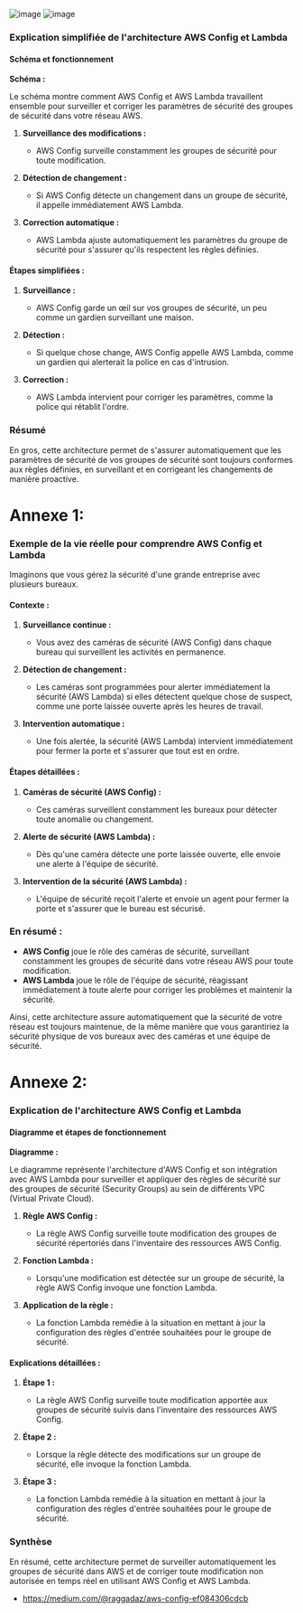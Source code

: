 
![image](https://github.com/user-attachments/assets/7ffa1975-4fd8-47a5-aa83-6e0f62cecefd)
![image](https://github.com/user-attachments/assets/d33ac83f-2e8b-4963-9121-8c55d372353b)

### Explication simplifiée de l'architecture AWS Config et Lambda

#### Schéma et fonctionnement

**Schéma :**

Le schéma montre comment AWS Config et AWS Lambda travaillent ensemble pour surveiller et corriger les paramètres de sécurité des groupes de sécurité dans votre réseau AWS.

1. **Surveillance des modifications :**
   - AWS Config surveille constamment les groupes de sécurité pour toute modification.

2. **Détection de changement :**
   - Si AWS Config détecte un changement dans un groupe de sécurité, il appelle immédiatement AWS Lambda.

3. **Correction automatique :**
   - AWS Lambda ajuste automatiquement les paramètres du groupe de sécurité pour s'assurer qu'ils respectent les règles définies.

#### Étapes simplifiées :

1. **Surveillance :**
   - AWS Config garde un œil sur vos groupes de sécurité, un peu comme un gardien surveillant une maison.

2. **Détection :**
   - Si quelque chose change, AWS Config appelle AWS Lambda, comme un gardien qui alerterait la police en cas d'intrusion.

3. **Correction :**
   - AWS Lambda intervient pour corriger les paramètres, comme la police qui rétablit l'ordre.

### Résumé

En gros, cette architecture permet de s'assurer automatiquement que les paramètres de sécurité de vos groupes de sécurité sont toujours conformes aux règles définies, en surveillant et en corrigeant les changements de manière proactive.

#  Annexe 1: 

### Exemple de la vie réelle pour comprendre AWS Config et Lambda

Imaginons que vous gérez la sécurité d'une grande entreprise avec plusieurs bureaux.

#### Contexte :

1. **Surveillance continue :**
   - Vous avez des caméras de sécurité (AWS Config) dans chaque bureau qui surveillent les activités en permanence.

2. **Détection de changement :**
   - Les caméras sont programmées pour alerter immédiatement la sécurité (AWS Lambda) si elles détectent quelque chose de suspect, comme une porte laissée ouverte après les heures de travail.

3. **Intervention automatique :**
   - Une fois alertée, la sécurité (AWS Lambda) intervient immédiatement pour fermer la porte et s'assurer que tout est en ordre.

#### Étapes détaillées :

1. **Caméras de sécurité (AWS Config) :**
   - Ces caméras surveillent constamment les bureaux pour détecter toute anomalie ou changement.

2. **Alerte de sécurité (AWS Lambda) :**
   - Dès qu'une caméra détecte une porte laissée ouverte, elle envoie une alerte à l'équipe de sécurité.

3. **Intervention de la sécurité (AWS Lambda) :**
   - L'équipe de sécurité reçoit l'alerte et envoie un agent pour fermer la porte et s'assurer que le bureau est sécurisé.

### En résumé :

- **AWS Config** joue le rôle des caméras de sécurité, surveillant constamment les groupes de sécurité dans votre réseau AWS pour toute modification.
- **AWS Lambda** joue le rôle de l'équipe de sécurité, réagissant immédiatement à toute alerte pour corriger les problèmes et maintenir la sécurité.

Ainsi, cette architecture assure automatiquement que la sécurité de votre réseau est toujours maintenue, de la même manière que vous garantiriez la sécurité physique de vos bureaux avec des caméras et une équipe de sécurité.

#  Annexe 2:

### Explication de l'architecture AWS Config et Lambda

#### Diagramme et étapes de fonctionnement

**Diagramme :**

Le diagramme représente l'architecture d'AWS Config et son intégration avec AWS Lambda pour surveiller et appliquer des règles de sécurité sur des groupes de sécurité (Security Groups) au sein de différents VPC (Virtual Private Cloud).

1. **Règle AWS Config :**
   - La règle AWS Config surveille toute modification des groupes de sécurité répertoriés dans l'inventaire des ressources AWS Config.
   
2. **Fonction Lambda :**
   - Lorsqu'une modification est détectée sur un groupe de sécurité, la règle AWS Config invoque une fonction Lambda.
   
3. **Application de la règle :**
   - La fonction Lambda remédie à la situation en mettant à jour la configuration des règles d'entrée souhaitées pour le groupe de sécurité.

#### Explications détaillées :

1. **Étape 1 :**
   - La règle AWS Config surveille toute modification apportée aux groupes de sécurité suivis dans l'inventaire des ressources AWS Config.
   
2. **Étape 2 :**
   - Lorsque la règle détecte des modifications sur un groupe de sécurité, elle invoque la fonction Lambda.
   
3. **Étape 3 :**
   - La fonction Lambda remédie à la situation en mettant à jour la configuration des règles d'entrée souhaitées pour le groupe de sécurité.

### Synthèse

En résumé, cette architecture permet de surveiller automatiquement les groupes de sécurité dans AWS et de corriger toute modification non autorisée en temps réel en utilisant AWS Config et AWS Lambda.

- https://medium.com/@raggadaz/aws-config-ef084306cdcb
